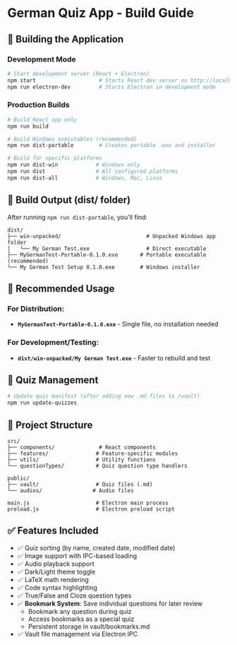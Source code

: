 # German Quiz App - Build Guide

## 🚀 Building the Application

### Development Mode
```bash
# Start development server (React + Electron)
npm start                    # Starts React dev server on http://localhost:3001
npm run electron-dev         # Starts Electron in development mode
```

### Production Builds
```bash
# Build React app only
npm run build

# Build Windows executables (recommended)
npm run dist-portable        # Creates portable .exe and installer

# Build for specific platforms
npm run dist-win            # Windows only
npm run dist                # All configured platforms
npm run dist-all            # Windows, Mac, Linux
```

## 📁 Build Output (dist/ folder)

After running `npm run dist-portable`, you'll find:

```
dist/
├── win-unpacked/                           # Unpacked Windows app folder
│   └── My German Test.exe                  # Direct executable
├── MyGermanTest-Portable-0.1.0.exe       # Portable executable (recommended)
└── My German Test Setup 0.1.0.exe        # Windows installer
```

## 🎯 Recommended Usage

### For Distribution:
- **`MyGermanTest-Portable-0.1.0.exe`** - Single file, no installation needed

### For Development/Testing:
- **`dist/win-unpacked/My German Test.exe`** - Faster to rebuild and test

## 🔧 Quiz Management

```bash
# Update quiz manifest (after adding new .md files to /vault)
npm run update-quizzes
```

## 📝 Project Structure

```
src/
├── components/              # React components
├── features/               # Feature-specific modules
├── utils/                  # Utility functions
└── questionTypes/          # Quiz question type handlers

public/
├── vault/                  # Quiz files (.md)
└── audios/                # Audio files

main.js                     # Electron main process
preload.js                  # Electron preload script
```

## ✅ Features Included

- ✅ Quiz sorting (by name, created date, modified date)
- ✅ Image support with IPC-based loading
- ✅ Audio playback support
- ✅ Dark/Light theme toggle
- ✅ LaTeX math rendering
- ✅ Code syntax highlighting
- ✅ True/False and Cloze question types
- ✅ **Bookmark System**: Save individual questions for later review
  - Bookmark any question during quiz
  - Access bookmarks as a special quiz
  - Persistent storage in vault/bookmarks.md
- ✅ Vault file management via Electron IPC
